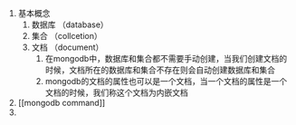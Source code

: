 1. 基本概念
	1. 数据库 （database）
	2. 集合 （collcetion）
	3. 文档 （document）
		1. 在mongodb中，数据库和集合都不需要手动创建，当我们创建文档的时候，文档所在的数据库和集合不存在则会自动创建数据库和集合
		2. mongodb的文档的属性也可以是一个文档，当一个文档的属性是一个文档的时候，我们称这个文档为内嵌文档
2. [[mongodb command]]
3. 